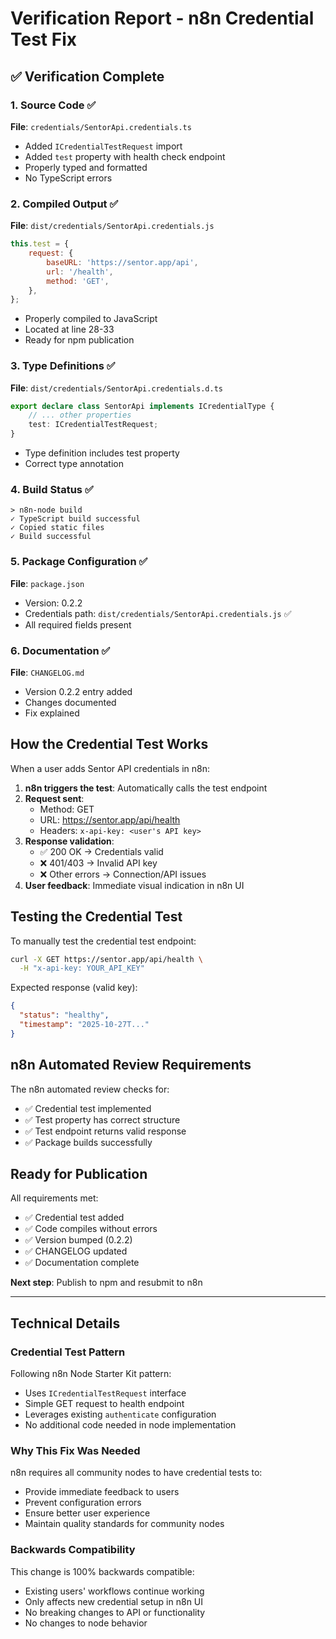 # Verification Report - n8n Credential Test Fix

## ✅ Verification Complete

### 1. Source Code ✅
**File**: `credentials/SentorApi.credentials.ts`

- Added `ICredentialTestRequest` import
- Added `test` property with health check endpoint
- Properly typed and formatted
- No TypeScript errors

### 2. Compiled Output ✅
**File**: `dist/credentials/SentorApi.credentials.js`

```javascript
this.test = {
    request: {
        baseURL: 'https://sentor.app/api',
        url: '/health',
        method: 'GET',
    },
};
```

- Properly compiled to JavaScript
- Located at line 28-33
- Ready for npm publication

### 3. Type Definitions ✅
**File**: `dist/credentials/SentorApi.credentials.d.ts`

```typescript
export declare class SentorApi implements ICredentialType {
    // ... other properties
    test: ICredentialTestRequest;
}
```

- Type definition includes test property
- Correct type annotation

### 4. Build Status ✅
```
> n8n-node build
✓ TypeScript build successful
✓ Copied static files
✓ Build successful
```

### 5. Package Configuration ✅
**File**: `package.json`

- Version: 0.2.2
- Credentials path: `dist/credentials/SentorApi.credentials.js` ✅
- All required fields present

### 6. Documentation ✅
**File**: `CHANGELOG.md`

- Version 0.2.2 entry added
- Changes documented
- Fix explained

## How the Credential Test Works

When a user adds Sentor API credentials in n8n:

1. **n8n triggers the test**: Automatically calls the test endpoint
2. **Request sent**: 
   - Method: GET
   - URL: https://sentor.app/api/health
   - Headers: `x-api-key: <user's API key>`
3. **Response validation**:
   - ✅ 200 OK → Credentials valid
   - ❌ 401/403 → Invalid API key
   - ❌ Other errors → Connection/API issues
4. **User feedback**: Immediate visual indication in n8n UI

## Testing the Credential Test

To manually test the credential test endpoint:

```bash
curl -X GET https://sentor.app/api/health \
  -H "x-api-key: YOUR_API_KEY"
```

Expected response (valid key):
```json
{
  "status": "healthy",
  "timestamp": "2025-10-27T..."
}
```

## n8n Automated Review Requirements

The n8n automated review checks for:
- ✅ Credential test implemented
- ✅ Test property has correct structure
- ✅ Test endpoint returns valid response
- ✅ Package builds successfully

## Ready for Publication

All requirements met:
- ✅ Credential test added
- ✅ Code compiles without errors
- ✅ Version bumped (0.2.2)
- ✅ CHANGELOG updated
- ✅ Documentation complete

**Next step**: Publish to npm and resubmit to n8n

---

## Technical Details

### Credential Test Pattern
Following n8n Node Starter Kit pattern:
- Uses `ICredentialTestRequest` interface
- Simple GET request to health endpoint
- Leverages existing `authenticate` configuration
- No additional code needed in node implementation

### Why This Fix Was Needed
n8n requires all community nodes to have credential tests to:
- Provide immediate feedback to users
- Prevent configuration errors
- Ensure better user experience
- Maintain quality standards for community nodes

### Backwards Compatibility
This change is 100% backwards compatible:
- Existing users' workflows continue working
- Only affects new credential setup in n8n UI
- No breaking changes to API or functionality
- No changes to node behavior


